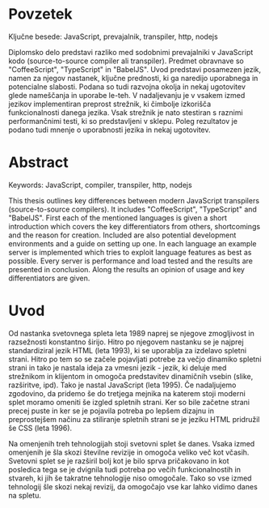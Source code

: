# Povzetek

Ključne besede: JavaScript, prevajalnik, transpiler, http, nodejs

Diplomsko delo predstavi razliko med sodobnimi prevajalniki v JavaScript kodo (source-to-source compiler ali transpiler). Predmet obravnave so "CoffeeScript", "TypeScript" in "BabelJS". Uvod predstavi posamezen jezik, namen za njegov nastanek, ključne prednosti, ki ga naredijo uporabnega in potencialne slabosti. Podana so tudi razvojna okolja in nekaj ugotovitev glede nameščanja in uporabe le-teh. V nadaljevanju je v vsakem izmed jezikov implementiran preprost strežnik, ki čimbolje izkorišča funkcionalnosti danega jezika. Vsak strežnik je nato stestiran s raznimi performančnimi testi, ki so predstavljeni v sklepu. Poleg rezultatov je podano tudi mnenje o uporabnosti jezika in nekaj ugotovitev.

# Abstract

Keywords: JavaScript, compiler, transpiler, http, nodejs

This thesis outlines key differences between modern JavaScript transpilers (source-to-source compilers). It includes "CoffeeScript", "TypeScript" and "BabelJS". First each of the mentioned languages is given a short introduction which covers the key differentiators from others, shortcomings and the reason for creation. Included are also potential development environments and a guide on setting up one. In each language an example server is implemented which tries to exploit language features as best as possible. Every server is performance and load tested and the results are presented in conclusion. Along the results an opinion of usage and key differentiators are given.

# Uvod

Od nastanka svetovnega spleta leta 1989 naprej se njegove zmogljivost in razsežnosti konstantno širijo. Hitro po njegovem nastanku se je najprej standardiziral jezik HTML (leta 1993), ki se uporablja za izdelavo spletni strani. Hitro po tem so se začele pojavljati potrebe za večjo dinamiko spletni strani in tako je nastala ideja za vmesni jezik - jezik, ki deluje med strežnikom in klijentom in omogoča predstavitev dinamičnih vsebin (slike, razširitve, ipd). Tako je nastal JavaScript (leta 1995). Če nadaljujemo zgodovino, da pridemo še do tretjega mejnika na katerem stoji moderni splet moramo omeniti še izgled spletnih strani. Ker so bile začetne strani precej puste in ker se je pojavila potreba po lepšem dizajnu in preprostejšem načinu za stiliranje spletnih strani se je jeziku HTML pridružil še CSS (leta 1996).

Na omenjenih treh tehnologijah stoji svetovni splet še danes. Vsaka izmed omenjenih je šla skozi številne revizije in omogoča veliko več kot včasih. Svetovni splet se je razširil bolj kot je bilo sprva pričakovano in kot posledica tega se je dvignila tudi potreba po večih funkcionalnostih in stvareh, ki jih še takratne tehnologije niso omogočale. Tako so vse izmed tehnologij šle skozi nekaj revizij, da omogočajo vse kar lahko vidimo danes na spletu. 
